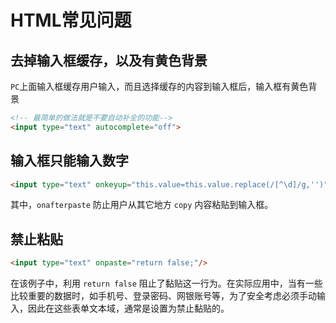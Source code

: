 # HTML常见问题

## 去掉输入框缓存，以及有黄色背景
`PC`上面输入框缓存用户输入，而且选择缓存的内容到输入框后，输入框有黄色背景

``` html
<!-- 最简单的做法就是不要自动补全的功能-->
<input type="text" autocomplete="off">
```

## 输入框只能输入数字
``` html
<input type="text" onkeyup="this.value=this.value.replace(/[^\d]/g,'')" onafterpaste="this.value=this.value.replace(/[^\d]/g,'')"/> 
```
其中，`onafterpaste` 防止用户从其它地方 `copy` 内容粘贴到输入框。

## 禁止粘贴
``` html
<input type="text" onpaste="return false;"/>
```
在该例子中，利用 `return false` 阻止了黏贴这一行为。在实际应用中，当有一些比较重要的数据时，如手机号、登录密码、网银账号等，为了安全考虑必须手动输入，因此在这些表单文本域，通常是设置为禁止黏贴的。
